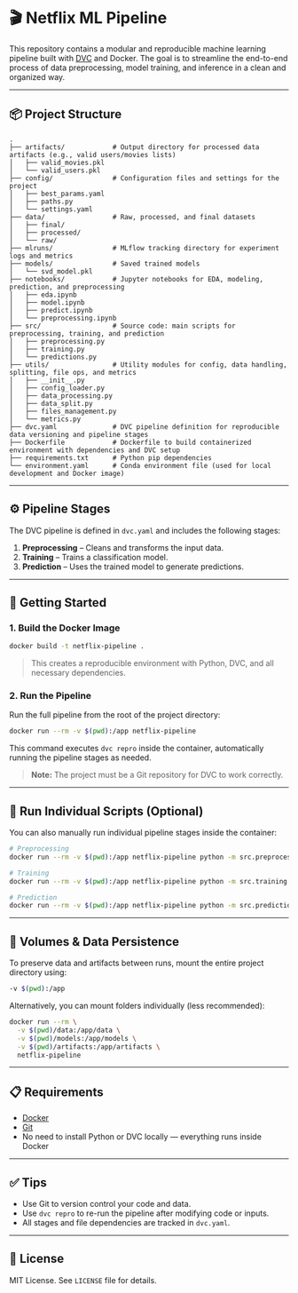 # 🎬 Netflix ML Pipeline

This repository contains a modular and reproducible machine learning pipeline built with [DVC](https://dvc.org/) and Docker. The goal is to streamline the end-to-end process of data preprocessing, model training, and inference in a clean and organized way.

---

## 📦 Project Structure

```
.
├── artifacts/            # Output directory for processed data artifacts (e.g., valid users/movies lists)
│   ├── valid_movies.pkl  
│   └── valid_users.pkl   
├── config/               # Configuration files and settings for the project
│   ├── best_params.yaml  
│   ├── paths.py          
│   └── settings.yaml     
├── data/                 # Raw, processed, and final datasets
│   ├── final/            
│   ├── processed/        
│   └── raw/              
├── mlruns/               # MLflow tracking directory for experiment logs and metrics
├── models/               # Saved trained models
│   └── svd_model.pkl     
├── notebooks/            # Jupyter notebooks for EDA, modeling, prediction, and preprocessing
│   ├── eda.ipynb
│   ├── model.ipynb
│   ├── predict.ipynb
│   └── preprocessing.ipynb
├── src/                  # Source code: main scripts for preprocessing, training, and prediction
│   ├── preprocessing.py
│   ├── training.py
│   └── predictions.py
├── utils/                # Utility modules for config, data handling, splitting, file ops, and metrics
│   ├── __init__.py
│   ├── config_loader.py
│   ├── data_processing.py
│   ├── data_split.py
│   ├── files_management.py
│   └── metrics.py
├── dvc.yaml              # DVC pipeline definition for reproducible data versioning and pipeline stages
├── Dockerfile            # Dockerfile to build containerized environment with dependencies and DVC setup
├── requirements.txt      # Python pip dependencies
└── environment.yaml      # Conda environment file (used for local development and Docker image)

```



---

## ⚙️ Pipeline Stages

The DVC pipeline is defined in `dvc.yaml` and includes the following stages:

1. **Preprocessing** – Cleans and transforms the input data.
2. **Training** – Trains a classification model.
3. **Prediction** – Uses the trained model to generate predictions.

---

## 🚀 Getting Started

### 1. Build the Docker Image

```bash
docker build -t netflix-pipeline .
```

> This creates a reproducible environment with Python, DVC, and all necessary dependencies.

### 2. Run the Pipeline

Run the full pipeline from the root of the project directory:

```bash
docker run --rm -v $(pwd):/app netflix-pipeline
```

This command executes `dvc repro` inside the container, automatically running the pipeline stages as needed.

> **Note:** The project must be a Git repository for DVC to work correctly.

---

## 🧪 Run Individual Scripts (Optional)

You can also manually run individual pipeline stages inside the container:

```bash
# Preprocessing
docker run --rm -v $(pwd):/app netflix-pipeline python -m src.preprocessing

# Training
docker run --rm -v $(pwd):/app netflix-pipeline python -m src.training

# Prediction
docker run --rm -v $(pwd):/app netflix-pipeline python -m src.predictions
```

---

## 📁 Volumes & Data Persistence

To preserve data and artifacts between runs, mount the entire project directory using:

```bash
-v $(pwd):/app
```

Alternatively, you can mount folders individually (less recommended):

```bash
docker run --rm \
  -v $(pwd)/data:/app/data \
  -v $(pwd)/models:/app/models \
  -v $(pwd)/artifacts:/app/artifacts \
  netflix-pipeline
```

---

## 📋 Requirements

- [Docker](https://www.docker.com/)
- [Git](https://git-scm.com/)
- No need to install Python or DVC locally — everything runs inside Docker

---

## ✅ Tips

- Use Git to version control your code and data.
- Use `dvc repro` to re-run the pipeline after modifying code or inputs.
- All stages and file dependencies are tracked in `dvc.yaml`.

---

## 📄 License

MIT License. See `LICENSE` file for details.
